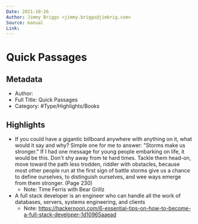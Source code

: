 ```yaml
---
Date: 2021-10-26
Author: Jimmy Briggs <jimmy.briggs@jimbrig.com>
Source: manual
Link:
---
```

# Quick Passages

## Metadata
- Author: 
- Full Title: Quick Passages
- Category: #Type/Highlights/Books

## Highlights
- If you could have a gigantic billboard anywhere with anything on it, what would it say and why?
  Simple one for me to answer: "Storms make us stronger." If I had one message for young people embarking on life, it would be this. Don't shy away from te hard times. Tackle them head-on, move toward the path less trodden, riddler with obstacles, because most other people run at the first sign of battle storms give us a chance to define ourselves, to distinguish ourselves, and wee ways emerge from them stronger. (Page 230)
    - Note: Time Ferris with Bear Grillz
- A full stack developer is an engineer who can handle all the work of databases, servers, systems engineering, and clients
    - Note: https://hackernoon.com/6-essential-tips-on-how-to-become-a-full-stack-developer-1d10965aaead
